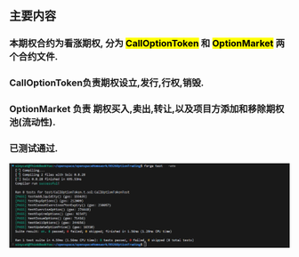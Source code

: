 ##  主要内容

### 本期权合约为看涨期权, 分为 <mark>CallOptionToken</mark> 和 <mark>OptionMarket</mark> 两个合约文件.

### CallOptionToken负责期权设立,发行,行权,销毁.

### OptionMarket 负责 期权买入,卖出,转让,以及项目方添加和移除期权池(流动性).

### 已测试通过.

![图片](imgs/1.png)
